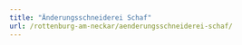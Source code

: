 ```yaml
---
title: "Änderungsschneiderei Schaf"
url: /rottenburg-am-neckar/aenderungsschneiderei-schaf/
---
```

